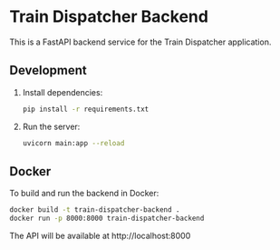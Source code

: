 # Train Dispatcher Backend

This is a FastAPI backend service for the Train Dispatcher application.

## Development

1. Install dependencies:
   ```sh
   pip install -r requirements.txt
   ```
2. Run the server:
   ```sh
   uvicorn main:app --reload
   ```

## Docker

To build and run the backend in Docker:

```sh
docker build -t train-dispatcher-backend .
docker run -p 8000:8000 train-dispatcher-backend
```

The API will be available at http://localhost:8000

